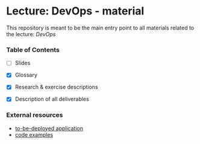 Lecture: DevOps - material
==========================


This repository is meant to be the main entry point to all materials related to the lecture: *DevOps*


### Table of Contents

* [ ] Slides
* [X] Glossary
* [X] Research & exercise descriptions
* [X] Description of all deliverables 


### External resources

* [to-be-deployed application](https://github.com/lucendio/lecture-devops-app)
* [code examples](https://github.com/lucendio/lecture-devops-code)
